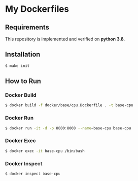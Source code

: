 # My Dockerfiles

## Requirements

This repository is implemented and verified on **python 3.8**.

## Installation

```bash
$ make init
```

## How to Run

### Docker Build

```bash
$ docker build -f docker/base/cpu.Dockerfile . -t base-cpu
```

### Docker Run

```bash
$ docker run -it -d -p 8000:8000 --name=base-cpu base-cpu
```

### Docker Exec

```bash
$ docker exec -it base-cpu /bin/bash
```

### Docker Inspect

```bash
$ docker inspect base-cpu
```